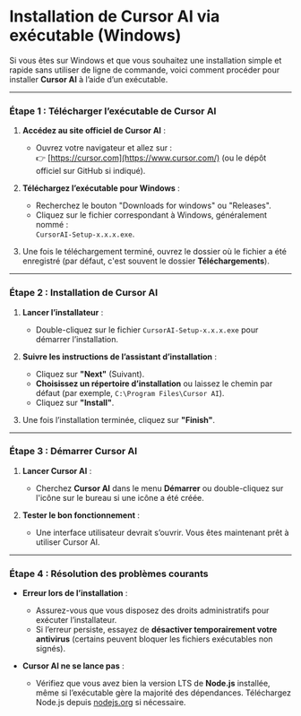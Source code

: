 # Installation de **Cursor AI** via exécutable (Windows)

Si vous êtes sur Windows et que vous souhaitez une installation simple et rapide sans utiliser de ligne de commande, voici comment procéder pour installer **Cursor AI** à l’aide d’un exécutable.

---

### Étape 1 : Télécharger l’exécutable de Cursor AI

1. **Accédez au site officiel de Cursor AI** :
   - Ouvrez votre navigateur et allez sur :  
     👉 [https://cursor.com](https://www.cursor.com/) (ou le dépôt officiel sur GitHub si indiqué).

2. **Téléchargez l’exécutable pour Windows** :
   - Recherchez le bouton "Downloads for windows" ou "Releases".
   - Cliquez sur le fichier correspondant à Windows, généralement nommé :  
     `CursorAI-Setup-x.x.x.exe`.

3. Une fois le téléchargement terminé, ouvrez le dossier où le fichier a été enregistré (par défaut, c'est souvent le dossier **Téléchargements**).

---

### Étape 2 : Installation de Cursor AI

1. **Lancer l’installateur** :
   - Double-cliquez sur le fichier `CursorAI-Setup-x.x.x.exe` pour démarrer l’installation.

2. **Suivre les instructions de l’assistant d’installation** :
   - Cliquez sur **"Next"** (Suivant).
   - **Choisissez un répertoire d’installation** ou laissez le chemin par défaut (par exemple, `C:\Program Files\Cursor AI`).
   - Cliquez sur **"Install"**.

3. Une fois l’installation terminée, cliquez sur **"Finish"**.

---

### Étape 3 : Démarrer Cursor AI

1. **Lancer Cursor AI** :
   - Cherchez **Cursor AI** dans le menu **Démarrer** ou double-cliquez sur l'icône sur le bureau si une icône a été créée.

2. **Tester le bon fonctionnement** :
   - Une interface utilisateur devrait s’ouvrir. Vous êtes maintenant prêt à utiliser Cursor AI.

---

### Étape 4 : Résolution des problèmes courants

- **Erreur lors de l’installation** :
  - Assurez-vous que vous disposez des droits administratifs pour exécuter l’installateur.
  - Si l’erreur persiste, essayez de **désactiver temporairement votre antivirus** (certains peuvent bloquer les fichiers exécutables non signés).

- **Cursor AI ne se lance pas** :
  - Vérifiez que vous avez bien la version LTS de **Node.js** installée, même si l’exécutable gère la majorité des dépendances. Téléchargez Node.js depuis [nodejs.org](https://nodejs.org) si nécessaire.


